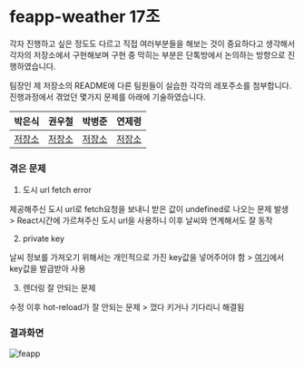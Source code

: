 # feapp-weather 17조

각자 진행하고 싶은 정도도 다르고 직접 여러부분들을 해보는 것이 중요하다고 생각해서 각자의 저장소에서 구현해보며 구현 중 막히는 부분은 단톡방에서 논의하는 방향으로 진행하였습니다.

팀장인 제 저장소의 README에 다른 팀원들이 실습한 각각의 레포주소를 첨부합니다. 진행과정에서 겪었던 몇가지 문제를 아래에 기술하였습니다.

|박은식|권우철|박병준|연제령|
|-|-|-|-|
|[저장소](https://github.com/qkrdmstlr3/feapp-weather-RN)|[저장소](https://github.com/2ternal/RC_weather-app_fix)|[저장소](https://github.com/bardisue/navite-React)|[저장소](https://github.com/YJR999/yjr999/tree/main/RN2)|

### 겪은 문제

1. 도시 url fetch error

제공해주신 도시 url로 fetch요청을 보내니 받은 값이 undefined로 나오는 문제 발생 > React시간에 가르쳐주신 도시 url을 사용하니 이후 날씨와 연계해서도 잘 동작

2. private key

날씨 정보를 가져오기 위해서는 개인적으로 가진 key값을 넣어주어야 함 > [여기](https://api.openweathermap.org)에서 key값을 발급받아 사용

3. 렌더링 잘 안되는 문제

수정 이후 hot-reload가 잘 안되는 문제 > 껐다 키거나 기다리니 해결됨

### 결과화면

![feapp](https://user-images.githubusercontent.com/26402298/120097388-23ba3780-c16b-11eb-8e43-0ed3188f1d10.gif)
